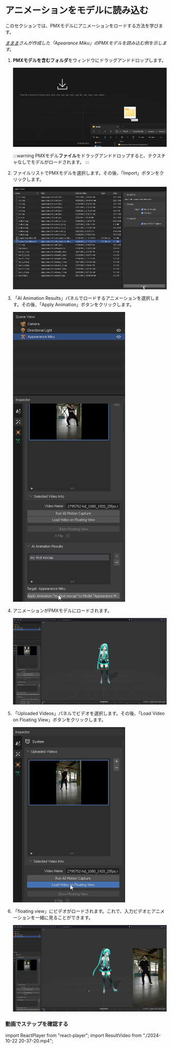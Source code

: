 # アニメーションをモデルに読み込む

このセクションでは、PMXモデルにアニメーションをロードする方法を学びます。

*[ままま](https://seiga.nicovideo.jp/seiga/im2703273)さんが作成した「Apearance Miku」のPMXモデルを読み込む例を示します。*

1. **PMXモデルを含むフォルダ**をウィンドウにドラッグアンドドロップします。

    ![drag and drop](image.png)

    :::warning
    PMXモデル**ファイル**をドラッグアンドドロップすると、テクスチャなしでモデルがロードされます。
    :::

2. ファイルリストでPMXモデルを選択します。その後、「Import」ボタンをクリックします。

    ![import dialog](image-1.png)

3. 「AI Animation Results」パネルでロードするアニメーションを選択します。その後、「Apply Animation」ボタンをクリックします。

    ![apply animation](image-2.png)

4. アニメーションがPMXモデルにロードされます。

    ![animation loaded](image-3.png)

5. 「Uploaded Videos」パネルでビデオを選択します。その後、「Load Video on Floating View」ボタンをクリックします。

    ![load on floating view](image-4.png)

6. 「floating view」にビデオがロードされます。これで、入力ビデオとアニメーションを一緒に見ることができます。

    ![floating view loaded](image-5.png)

### 動画でステップを確認する

import ReactPlayer from "react-player";
import ResultVideo from "./2024-10-22 20-37-20.mp4";

<ReactPlayer
    url={ResultVideo}
    controls={true}
    width="100%"
    height="100%"/>
